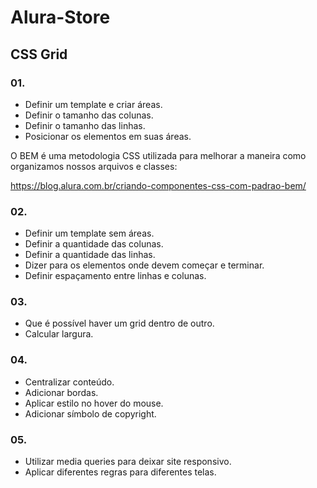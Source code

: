 # Alura-Store

## CSS Grid

### 01.
- Definir um template e criar áreas.
- Definir o tamanho das colunas.
- Definir o tamanho das linhas.
- Posicionar os elementos em suas áreas.

O BEM é uma metodologia CSS utilizada para melhorar a maneira como organizamos nossos arquivos e classes:

https://blog.alura.com.br/criando-componentes-css-com-padrao-bem/

### 02.

- Definir um template sem áreas.
- Definir a quantidade das colunas.
- Definir a quantidade das linhas.
- Dizer para os elementos onde devem começar e terminar.
- Definir espaçamento entre linhas e colunas.

### 03.

- Que é possível haver um grid dentro de outro.
- Calcular largura.

### 04.

- Centralizar conteúdo.
- Adicionar bordas.
- Aplicar estilo no hover do mouse.
- Adicionar símbolo de copyright.

### 05.

- Utilizar media queries para deixar site responsivo.
- Aplicar diferentes regras para diferentes telas.